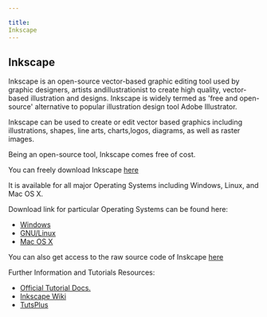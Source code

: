 ```yaml
---

title:
Inkscape
---
```


## Inkscape

Inkscape is an open-source vector-based graphic editing tool used by graphic designers, artists andillustrationist to create high quality,
vector-based illustration and designs. Inkscape is widely termed as 'free and open-source' alternative to popular illustration design tool Adobe Illustrator.

Inkscape can be used to create or edit vector based graphics including illustrations, shapes, line arts, charts,logos, diagrams, 
as well as raster images.

Being an open-source tool, Inkscape comes free of cost. 

You can freely download Inkscape [here](https://inkscape.org/release/0.92.3/)

It is available for all major Operating Systems including Windows, Linux, and Mac OS X.

Download link for particular Operating Systems can be found here:

- [Windows](https://inkscape.org/release/0.92.3/windows/)
- [GNU/Linux](https://inkscape.org/release/0.92.3/gnulinux/)
- [Mac OS X](https://inkscape.org/release/0.92.3/mac-os-x/dl/)

You can also get access to the raw source code of Inskcape [here](https://inkscape.org/release/0.92.3/source/)

Further Information and Tutorials Resources:
- [Official Tutorial Docs.](https://inkscape.org/learn/tutorials/)
- [Inkscape Wiki](http://wiki.inkscape.org/wiki/index.php/Compiling_Inkscape)
- [TutsPlus](https://design.tutsplus.com/articles/back-to-school-28-easy-inkscape-tutorials--cms-21870)
